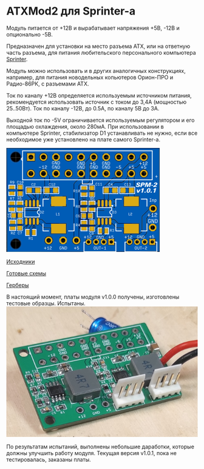 ATXMod2 для Sprinter-а
=====================

Модуль питается от +12В и вырабатывает напряжения +5В, -12В и опционально -5В.

Предназначен для установки на место разъема ATX, или на ответную часть разъема, для питания любительского персонального компьютера [Sprinter](https://sprinter.ru/).

Модуль можно использовать и в других аналогичных конструкциях, например, для питания новодельных копьютеров Орион-ПРО и Радио-86РК, с разъемами ATX.

Ток по каналу +12В  определяется используемым источником питания, рекомендуется использовать источник с током до 3,4А (мощностью 25..50Вт). Ток по каналу -12В, до 0.5А, по каналу 5В до 3А.

Выходной ток по -5V ограничивается используемым регулятором и его площадью охлаждения, около 280мА.
При использовании в компьютере Sprinter, стабилизатор D1 устанавливать не нужно, если все необходимое уже установлено на плате самого Sprinter-а.


![image](Export/render.png)

[Исходники](Sources)

[Готовые схемы](Export)

[Герберы](Gerber)

В настоящий момент, платы модуля v1.0.0 получены, изготовлены тестовые образцы. Испытаны.
![image](Export/SPM_v1.0.0.jpg)

По результатам испытаний, выполнены небольшие даработки, которые должны улучшить работу модуля.
Текущая версия v1.0.1, пока не тестировалась, заказаны платы.
